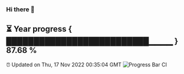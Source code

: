 ### Hi there 👋
⏳ Year progress { ██████████████████████████▁▁▁▁ } 87.68 %
---
⏰ Updated on Thu, 17 Nov 2022 00:35:04 GMT
![Progress Bar CI](https://github.com/Moyi321/Moyi321/workflows/Progress%20Bar%20CI/badge.svg)
